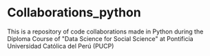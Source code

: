 # Collaborations_python

 This is a repository of code collaborations made in Python during the Diploma Course of "Data Science for Social Science" at Pontificia Universidad Católica del Perú (PUCP)
